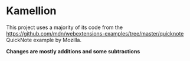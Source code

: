 # Kamellion

This project uses a majority of its code from the https://github.com/mdn/webextensions-examples/tree/master/quicknote QuickNote example by Mozilla.

**Changes are mostly additions and some subtractions**
